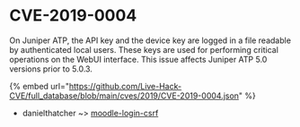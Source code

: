 # CVE-2019-0004

On Juniper ATP, the API key and the device key are logged in a file readable by authenticated local users. These keys are used for performing critical operations on the WebUI interface. This issue affects Juniper ATP 5.0 versions prior to 5.0.3.

{% embed url="https://github.com/Live-Hack-CVE/full_database/blob/main/cves/2019/CVE-2019-0004.json" %}


* danielthatcher ~> [moodle-login-csrf](https://www.alice-snow.ru/2019/database/cve-2019-0004/moodle-login-csrf-danielthatcher)